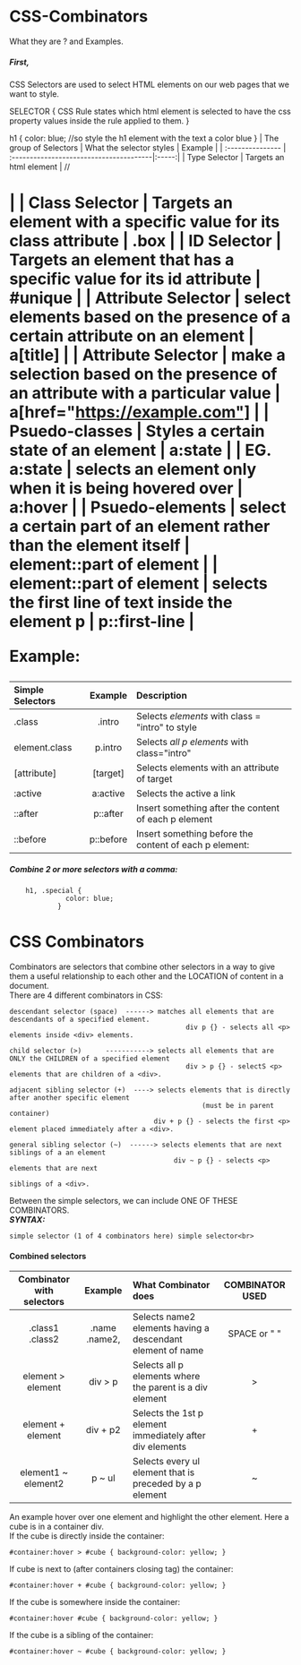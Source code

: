 # CSS-Combinators
What they are ? and Examples.

##### First,<br> 
CSS Selectors are used to select HTML elements on our web pages that we want to style.<br>

SELECTOR {
        CSS Rule states which html element is selected to have the css property values inside the rule applied to them.
        }
 <br>
 
h1 {
        color: blue;       //so style the h1 element with the text a color blue
   }
| The group of Selectors | What the selector styles | Example | 
| :--------------- | :---------------------------------------|:-----:| 
| Type Selector | Targets an html element   | //<h1> | 
| Class Selector | Targets an element with a specific value for its class attribute  | .box | 
| ID Selector | Targets an element that has a specific value for its id attribute   | #unique | 
| Attribute Selector | select elements based on the presence of a certain attribute on an element  | a[title] | 
| Attribute Selector | make a selection based on the presence of an attribute with a particular value | a[href="https://example.com"] | 
| Psuedo-classes | Styles a certain state of an element  | a:state | 
|  EG. a:state | selects an element only when it is being hovered over  | a:hover | 
| Psuedo-elements | select a certain part of an element rather than the element itself  | element::part of element | 
| element::part of element | selects the first line of text inside the element p | p::first-line | 

Example: <br>

| Simple Selectors | Example | Description |
| :--------------- | :-----: | :---------------------------------------|
| .class  | .intro | Selects *elements* with class = "intro" to style        |
| element.class | p.intro | Selects *all p elements* with class="intro"    |
| [attribute] | [target] | Selects elements with an attribute of target    |
| :active | a:active | Selects the active a link                             |
| ::after | p::after | Insert something after the content of each p element |
| ::before | p::before | Insert something before the content of each p element: |
##### Combine 2 or more selectors with a comma:

        h1, .special {
                  color: blue;
                }


# CSS Combinators
Combinators are selectors that combine other selectors in a way to give them a useful relationship to each other and the LOCATION of content in a document.<br>
There are 4 different combinators in CSS:<br>

    descendant selector (space)  ------> matches all elements that are descendants of a specified element.
                                                div p {} - selects all <p> elements inside <div> elements.
                               
    child selector (>)      -----------> selects all elements that are ONLY the CHILDREN of a specified element
                                                div > p {} - selectS <p> elements that are children of a <div>.
                               
    adjacent sibling selector (+)  ----> selects elements that is directly after another specific element
                                                    (must be in parent container)
                                        div + p {} - selects the first <p> element placed immediately after a <div>.
                                
    general sibling selector (~)  ------> selects elements that are next siblings of a an element
                                             div ~ p {} - selects <p> elements that are next
                                                                     siblings of a <div>.
                               

Between the simple selectors, we can include ONE OF THESE COMBINATORS.<br>
***SYNTAX:*** 

    simple selector (1 of 4 combinators here) simple selector<br>
#### Combined selectors
| Combinator with selectors  | Example       | What Combinator does                                                 | COMBINATOR USED           |
| :----:                 | :----------:      | :----                                                                        |  :----:  |
| .class1 .class2        |  .name .name2,  | Selects name2 elements having a descendant element of name                 |  SPACE or " "  |
| element > element     | div > p       | Selects all p elements where the parent is a div element                      |         >   |
| element + element     | div + p2      | Selects the 1st p element immediately after div elements          |         +  |
| element1 ~ element2   | p ~ ul        | Selects every ul element that is preceded by a p element                      |          ~ |

An example hover over one element and highlight the other element. Here a cube is in a container div. <br>
If the cube is directly inside the container:<br>

    #container:hover > #cube { background-color: yellow; }
If cube is next to (after containers closing tag) the container:<br>

    #container:hover + #cube { background-color: yellow; }
If the cube is somewhere inside the container:<br>

    #container:hover #cube { background-color: yellow; }
If the cube is a sibling of the container:<br>

    #container:hover ~ #cube { background-color: yellow; }



   

